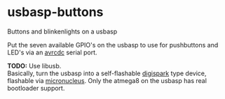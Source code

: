 # usbasp-buttons
Buttons and blinkenlights on a usbasp

Put the seven available GPIO's on the usbasp to use for pushbuttons and LED's via an
[avrcdc](http://www.recursion.jp/prose/avrcdc/) serial port.

__TODO:__
Use libusb.<br/>
Basically, turn the usbasp into a self-flashable [digispark](http://digistump.com/products/1) type device, flashable via [micronucleus](https://github.com/micronucleus/micronucleus). Only the atmega8 on the usbasp has real bootloader support.

